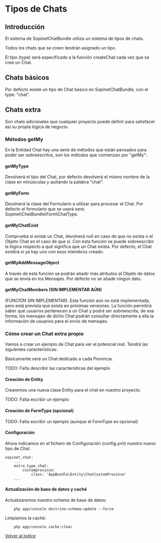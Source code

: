 # Tipos de Chats

## Introducción

El sistema de SopinetChatBundle utiliza un sistema de tipos de chats.

Todos los chats que se creen tendrán asignado un tipo.

El tipo (type) será especificado a la función createChat cada vez que se cree un Chat.

## Chats básicos

Por defecto existe un tipo de Chat básico en SopinetChatBundle, con el type: "chat".

## Chats extra

Son chats adicionales que cualquier proyecto puede definir para satisfacer así su propia lógica de negocio.

### Métodos getMy

En la Entidad Chat hay una serie de métodos que están pensados para poder ser sobreescritos, son los métodos que comienzan por "getMy":

#### getMyType

Devolverá el tipo del Chat, por defecto devolverá el mismo nombre de la clase en minúsculas y quitando la palabra "chat".

#### getMyForm

Devolverá la clase del Formulario a utilizar para procesar el Chat. Por defecto el formulario que se usará será: Sopinet\ChatBundle\Form\ChatType.

#### getMyChatExist

Comprueba si existe un Chat, devolverá null en caso de que no exista o el Objeto Chat en el caso de que sí. Con esta función se puede sobreescribir la lógica respecto a qué significa que un Chat exista. Por defecto, el Chat existirá si ya hay uno con esos miembros creado.

#### getMyAddMessageObject

A través de esta función se podrán añadir más atributos al Objeto de datos que se envía en los Mensajes. Por defecto no se añade ningún dato.

#### getMyChatMembers (SIN IMPLEMENTAR AÚN)

(FUNCIÓN SIN IMPLEMENTAR). Esta función aún no está implementada, pero está prevista que exista en próximas versiones. La función permitirá saber qué usuarios pertenecen a un Chat y podrá ser sobreescrita, de esa forma, los mensajes de dicho Chat podrán consultar directamente a ella la información de usuarios para el envío de mensajes.

### Cómo crear un Chat extra propio

Vamos a crear un ejemplo de Chat para ver el potencial real. Tendrá las siguientes características:

Básicamente será un Chat dedicado a cada Provincia.

TODO: Falta describir las características del ejemplo

#### Creación de Entity

Crearemos una nueva clase Entity para el chat en nuestro proyecto:

TODO: Falta escribir un ejemplo

#### Creación de FormType (opcional)

TODO: Falta escribir un ejemplo (aunque el FormType es opcional)

#### Configuración

Ahora indicamos en el fichero de Configuración (config.yml) nuestro nuevo tipo de Chat.

```
sopinet_chat:
    ...
    extra_type_chat:
        customprovince:
            class: 'AppBundle\Entity\ChatCustomProvince'
    ...
```

#### Actualización de base de datos y caché

Actualizaremos nuestro schema de base de datos:
```
    php app/console doctrine:schema:update --force
```

Limpiamos la caché:
```
    php app/console cache:clear
```

[Volver al índice](README.md)
